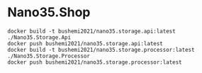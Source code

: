 # Nano35.Shop

    docker build -t bushemi2021/nano35.storage.api:latest ./Nano35.Storage.Api
    docker push bushemi2021/nano35.storage.api:latest
    docker build -t bushemi2021/nano35.storage.processor:latest ./Nano35.Storage.Processor
    docker push bushemi2021/nano35.storage.processor:latest
 